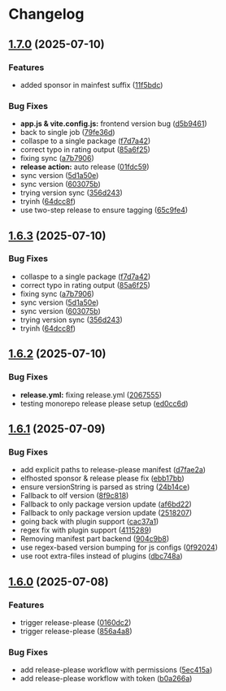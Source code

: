 # Changelog

## [1.7.0](https://github.com/anmol210202/rating-aggregator-/compare/v1.6.2...v1.7.0) (2025-07-10)


### Features

* added sponsor in mainfest suffix ([11f5bdc](https://github.com/anmol210202/rating-aggregator-/commit/11f5bdcf7c9a9fdba97a68ca8bf08b466f1136db))


### Bug Fixes

* **app.js & vite.config.js:** frontend version bug ([d5b9461](https://github.com/anmol210202/rating-aggregator-/commit/d5b9461dae3ba805a16cea1996c190a7f0017b84))
* back to single job ([79fe36d](https://github.com/anmol210202/rating-aggregator-/commit/79fe36dc8249014983ea63183bbb27bf24233e96))
* collaspe to a single package ([f7d7a42](https://github.com/anmol210202/rating-aggregator-/commit/f7d7a423f4ad42ae7e1576fbc9e422bf29ab5877))
* correct typo in rating output ([85a6f25](https://github.com/anmol210202/rating-aggregator-/commit/85a6f25e2020307a2eaa37b419f45593b2510564))
* fixing sync ([a7b7906](https://github.com/anmol210202/rating-aggregator-/commit/a7b7906439f153de358182677c328d2175b5b63c))
* **release action:** auto release ([01fdc59](https://github.com/anmol210202/rating-aggregator-/commit/01fdc59d3f2b815381313aad612d32311aad9c35))
* sync version ([5d1a50e](https://github.com/anmol210202/rating-aggregator-/commit/5d1a50e874dba68f80b0ceee2e331a4135e04de7))
* sync version ([603075b](https://github.com/anmol210202/rating-aggregator-/commit/603075ba378c257b1bc37c14b66611bcffd388c6))
* trying version sync ([356d243](https://github.com/anmol210202/rating-aggregator-/commit/356d243b2d9d52774e8d8676070416e575c2333a))
* tryinh ([64dcc8f](https://github.com/anmol210202/rating-aggregator-/commit/64dcc8ff48cb2651ed581f8fffba3d6df6fd7d81))
* use two-step release to ensure tagging ([65c9fe4](https://github.com/anmol210202/rating-aggregator-/commit/65c9fe4e1513bf73299d703e6142c669ec8d197e))

## [1.6.3](https://github.com/anmol210202/rating-aggregator-/compare/v1.6.2...v1.6.3) (2025-07-10)


### Bug Fixes

* collaspe to a single package ([f7d7a42](https://github.com/anmol210202/rating-aggregator-/commit/f7d7a423f4ad42ae7e1576fbc9e422bf29ab5877))
* correct typo in rating output ([85a6f25](https://github.com/anmol210202/rating-aggregator-/commit/85a6f25e2020307a2eaa37b419f45593b2510564))
* fixing sync ([a7b7906](https://github.com/anmol210202/rating-aggregator-/commit/a7b7906439f153de358182677c328d2175b5b63c))
* sync version ([5d1a50e](https://github.com/anmol210202/rating-aggregator-/commit/5d1a50e874dba68f80b0ceee2e331a4135e04de7))
* sync version ([603075b](https://github.com/anmol210202/rating-aggregator-/commit/603075ba378c257b1bc37c14b66611bcffd388c6))
* trying version sync ([356d243](https://github.com/anmol210202/rating-aggregator-/commit/356d243b2d9d52774e8d8676070416e575c2333a))
* tryinh ([64dcc8f](https://github.com/anmol210202/rating-aggregator-/commit/64dcc8ff48cb2651ed581f8fffba3d6df6fd7d81))

## [1.6.2](https://github.com/anmol210202/rating-aggregator-/compare/v1.6.1...v1.6.2) (2025-07-10)


### Bug Fixes

* **release.yml:** fixing release.yml ([2067555](https://github.com/anmol210202/rating-aggregator-/commit/20675553a4934dce6666679b919b3ef929d0fe89))
* testing monorepo release please setup ([ed0cc6d](https://github.com/anmol210202/rating-aggregator-/commit/ed0cc6d19d37327330c956b646f9da03d6a53527))

## [1.6.1](https://github.com/anmol210202/rating-aggregator-/compare/v1.6.0...v1.6.1) (2025-07-09)


### Bug Fixes

* add explicit paths to release-please manifest ([d7fae2a](https://github.com/anmol210202/rating-aggregator-/commit/d7fae2aa0d3a0e616e52c657fe0cb5fa106ad0b7))
* elfhosted sponsor & release please fix ([ebb17bb](https://github.com/anmol210202/rating-aggregator-/commit/ebb17bb29173cf93af2ebf6d9c695622cee65b69))
* ensure versionString is parsed as string ([24b14ce](https://github.com/anmol210202/rating-aggregator-/commit/24b14ce61afa7c48a4aaf37f84ed3625dea39b7f))
* Fallback to olf version ([8f9c818](https://github.com/anmol210202/rating-aggregator-/commit/8f9c8182122332b813c353735bf5cd31261499c3))
* Fallback to only package version update ([af6bd22](https://github.com/anmol210202/rating-aggregator-/commit/af6bd22a0f726af215ee69636750816c7be37198))
* Fallback to only package version update ([2518207](https://github.com/anmol210202/rating-aggregator-/commit/251820712434a70cc411b981507acec5be1a2946))
* going back with plugin support ([cac37a1](https://github.com/anmol210202/rating-aggregator-/commit/cac37a1f2eae3f623ff43e33dd2bc20947f94a8b))
* regex fix with plugin support ([4115289](https://github.com/anmol210202/rating-aggregator-/commit/4115289bc5303fcc10063b0cf9b9e31b70d4d380))
* Removing manifest part backend ([904c9b8](https://github.com/anmol210202/rating-aggregator-/commit/904c9b832610a5387473e676dec56a28780055f5))
* use regex-based version bumping for js configs ([0f92024](https://github.com/anmol210202/rating-aggregator-/commit/0f92024a2bb3b1136cf3a70a07dcafe9c39b1d8a))
* use root extra-files instead of plugins ([dbc748a](https://github.com/anmol210202/rating-aggregator-/commit/dbc748ae8fb06cead26422b22120e2f231ea8327))

## [1.6.0](https://github.com/anmol210202/rating-aggregator-/compare/v1.5.0...v1.6.0) (2025-07-08)


### Features

* trigger release-please ([0160dc2](https://github.com/anmol210202/rating-aggregator-/commit/0160dc2e70e26fe72e7f524c979605d67acba0bb))
* trigger release-please ([856a4a8](https://github.com/anmol210202/rating-aggregator-/commit/856a4a8a9ea3e2a632c8a2ee31695abdefaf120b))


### Bug Fixes

* add release-please workflow with permissions ([5ec415a](https://github.com/anmol210202/rating-aggregator-/commit/5ec415a4dbe17ffcaf4cf90d5f81c34b414b2199))
* add release-please workflow with token ([b0a266a](https://github.com/anmol210202/rating-aggregator-/commit/b0a266ada69cc26555b6899eb9f75afb9f1c2a64))
